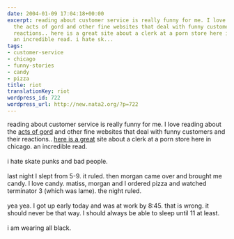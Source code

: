 ```yaml
---
date: 2004-01-09 17:04:18+00:00
excerpt: reading about customer service is really funny for me. I love reading about
  the acts of gord and other fine websites that deal with funny customers and their
  reactions.. here is a great site about a clerk at a porn store here in chicago.
  an incredible read. i hate sk...
tags:
- customer-service
- chicago
- funny-stories
- candy
- pizza
title: riot
translationKey: riot
wordpress_id: 722
wordpress_url: http://new.nata2.org/?p=722
---
```


reading about customer service is really funny for me. I love reading about the <a href="http://www.actsofgord.com/">acts of gord</a> and other fine websites that deal with funny customers and their reactions.. <a href="http://www.improvisation.ws/mb/showthread.php?s=&amp;threadid=4475">here is a great</a> site about a clerk at a porn store here in chicago. an incredible read. <br/><br/>i hate skate punks and bad people.<br/><br/>last night I slept from 5-9. it ruled. then morgan came over and brought me candy. I love candy. matiss, morgan and I ordered pizza and watched terminator 3 (which was lame). the night ruled. <br/><br/>yea yea. I got up early today and was at work by 8:45. that is wrong. it should never be that way. I should always be able to sleep until 11 at least. <br/><bR>i am wearing all black.